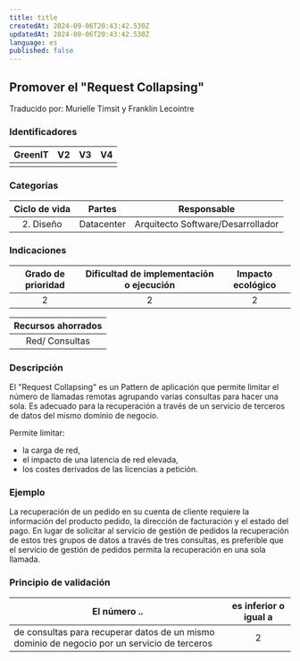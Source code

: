 ```yaml
---
title: title
createdAt: 2024-09-06T20:43:42.530Z
updatedAt: 2024-09-06T20:43:42.530Z
language: es
published: false
---
```

## Promover el "Request Collapsing"
Traducido por: Murielle Timsit y Franklin Lecointre

### Identificadores

| GreenIT | V2  | V3  | V4  |
|:-------:|:---:|:---:|:---:|
|         |     |     |     |

### Categorías

| Ciclo de vida | Partes | Responsable |
|:-------------:|:----------:|:-------------------------------:|
| 2. Diseño | Datacenter | Arquitecto Software/Desarrollador |

### Indicaciones

| Grado de prioridad   | Dificultad de implementación o ejecución | Impacto ecológico   |
|:-----------------:|:--------------:|:-----------------:|
|    2   | 2  |  2 |  

| Recursos ahorrados |
|:----------------------:|
| Red/ Consultas   |

### Descripción

El "Request Collapsing" es un Pattern de aplicación que permite limitar el número de llamadas remotas agrupando varias consultas para hacer una sola. 
Es adecuado para la recuperación a través de un servicio de terceros de datos del mismo dominio de negocio.

Permite limitar:
- la carga de red,
- el impacto de una latencia de red elevada,
- los costes derivados de las licencias a petición.

### Ejemplo

La recuperación de un pedido en su cuenta de cliente requiere la información del producto pedido, la dirección de facturación y el estado del pago.
En lugar de solicitar al servicio de gestión de pedidos la recuperación de estos tres grupos de datos a través de tres consultas, es preferible que el servicio de gestión de pedidos permita la recuperación en una sola llamada.

### Principio de validación

| El número ..   | es inferior o igual a |
|--------------------------------------------------------------------------------------|:-----------------------:|
| de consultas para recuperar datos de un mismo dominio de negocio por un servicio de terceros | 2   |
